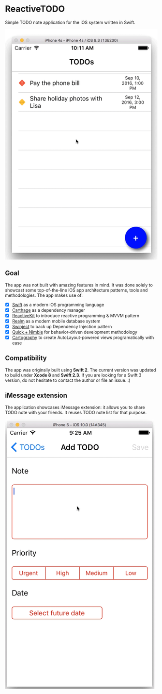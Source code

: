 # ReactiveTODO

Simple TODO note application for the iOS system written in Swift.

![Screencast](https://github.com/turekj/ReactiveTODO/blob/master/Docs/Images/screencast.gif?raw=true)

## Goal

The app was not built with amazing features in mind. It was done solely to showcast some top-of-the-line iOS app architecture patterns, tools and methodologies. The app makes use of:

- [x] [Swift](https://developer.apple.com/swift/) as a modern iOS programming language
- [x] [Carthage](https://github.com/Carthage/Carthage) as a dependency manager
- [x] [ReactiveKit](https://github.com/ReactiveKit/ReactiveKit) to introduce reactive programming & MVVM pattern
- [x] [Realm](https://realm.io/docs/swift/latest/) as a modern mobile database system
- [x] [Swinject](https://github.com/Swinject/Swinject) to back up Dependency Injection pattern
- [x] [Quick + Nimble](https://github.com/Quick/Quick) for behavior-driven development methodology
- [x] [Cartography](https://github.com/robb/Cartography) to create AutoLayout-powered views programatically with ease

## Compatibility

The app was originally built using **Swift 2**. The current version was updated to build under **Xcode 8** and **Swift 2.3**. If you are looking for a Swift 3 version, do not hesitate to contact the author or file an issue. :)

## iMessage extension

The application showcases iMessage extension: it allows you to share TODO note with your friends. It reuses TODO note list for that purpose.

![iMessage extension screencast](https://github.com/turekj/ReactiveTODO/blob/master/Docs/Images/imessage_extension_screencast.gif?raw=true)
